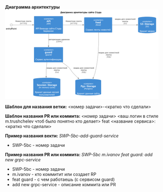 **Диаграмма архитектуры**
![alt text](about/arch.png)

**Шаблон для названия ветки:**
<номер задачи>-<кратко что сделали>

**Шаблон названия PR или коммита:**
<номер задачи> <ваш логин в стиле m.trushchelev чтоб было понятно кто делает> feat <название сервиса>: <кратко что сделали>

**Пример названия векти:**
_SWP-5bc-add-guard-service_
  * SWP-5bc - номер задачи

**Пример названия PR или коммита:**
_SWP-5bc m.ivanov feat guard: add new grpc-service_
  * SWP-5bc - номер задачи
  * m.ivanov - кто коммитит или создает RP
  * feat guard - с чем работаешь (с сервисом guard)
  * add new grpc-service -  описание коммита или PR
